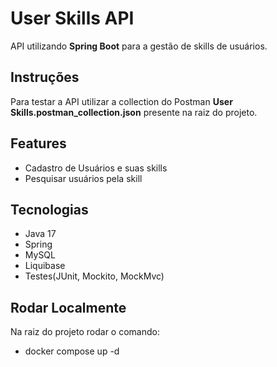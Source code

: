 # User Skills API
API utilizando __Spring Boot__ para a gestão de skills de usuários.

## Instruções
Para testar a API utilizar a collection do Postman __User Skills.postman_collection.json__ presente na raiz do projeto.

## Features
- Cadastro de Usuários e suas skills
- Pesquisar usuários pela skill

## Tecnologias
- Java 17
- Spring
- MySQL
- Liquibase
- Testes(JUnit, Mockito, MockMvc)

## Rodar Localmente
Na raiz do projeto rodar o comando:
- docker compose up -d